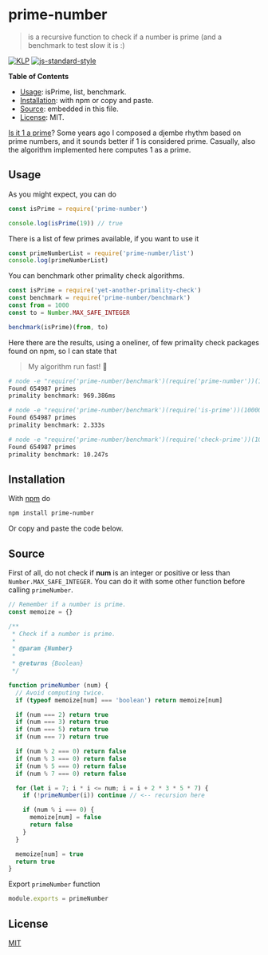 # prime-number

> is a recursive function to check if a number is prime (and a benchmark to test slow it is :)

[![KLP](https://img.shields.io/badge/kiss-literate-orange.svg)](https://github.com/fibo/kiss-literate-programming)
[![js-standard-style](https://img.shields.io/badge/code%20style-standard-brightgreen.svg)](http://standardjs.com/)

**Table of Contents**

* [Usage](#usage): isPrime, list, benchmark.
* [Installation](#installation): with npm or copy and paste.
* [Source](#source): embedded in this file.
* [License](#license): MIT.

[Is it 1 a prime](https://en.wikipedia.org/wiki/Prime_number#Primality_of_one)?  Some years ago I composed a djembe rhythm based on prime numbers, and it sounds better if 1 is considered prime. Casually, also the algorithm implemented here computes 1 as a prime.

## Usage

As you might expect, you can do

```js
const isPrime = require('prime-number')

console.log(isPrime(19)) // true
```

There is a list of few primes available, if you want to use it

```js
const primeNumberList = require('prime-number/list')
console.log(primeNumberList)
```

You can benchmark other primality check algorithms.

```js
const isPrime = require('yet-another-primality-check')
const benchmark = require('prime-number/benchmark')
const from = 1000
const to = Number.MAX_SAFE_INTEGER

benchmark(isPrime)(from, to)
```

Here there are the results, using a oneliner, of few primality check packages found on npm, so I can state that

> My algorithm run fast! 🐸

```bash
# node -e "require('prime-number/benchmark')(require('prime-number'))(100000, 10000000)"
Found 654987 primes
primality benchmark: 969.386ms

# node -e "require('prime-number/benchmark')(require('is-prime'))(100000, 10000000)"
Found 654987 primes
primality benchmark: 2.333s

# node -e "require('prime-number/benchmark')(require('check-prime'))(100000, 10000000)"
Found 654987 primes
primality benchmark: 10.247s
```

## Installation

With [npm](https://npmjs.org/) do

```bash
npm install prime-number
```

Or copy and paste the code below.

## Source

First of all, do not check if **num** is an integer or positive or less than `Number.MAX_SAFE_INTEGER`.
You can do it with some other function before calling `primeNumber`.

```javascript
// Remember if a number is prime.
const memoize = {}

/**
 * Check if a number is prime.
 *
 * @param {Number}
 *
 * @returns {Boolean}
 */

function primeNumber (num) {
  // Avoid computing twice.
  if (typeof memoize[num] === 'boolean') return memoize[num]

  if (num === 2) return true
  if (num === 3) return true
  if (num === 5) return true
  if (num === 7) return true

  if (num % 2 === 0) return false
  if (num % 3 === 0) return false
  if (num % 5 === 0) return false
  if (num % 7 === 0) return false

  for (let i = 7; i * i <= num; i = i + 2 * 3 * 5 * 7) {
    if (!primeNumber(i)) continue // <-- recursion here

    if (num % i === 0) {
      memoize[num] = false
      return false
    }
  }

  memoize[num] = true
  return true
}
```

Export `primeNumber` function

```javascript
module.exports = primeNumber
```

## License

[MIT](http://g14n.info/mit-license/)
